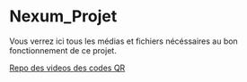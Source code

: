 # Nexum_Projet
Vous verrez ici tous les médias et fichiers nécéssaires au bon fonctionnement de ce projet.

[Repo des videos des codes QR](https://github.com/Boucle-RDDL/NexumQR)

